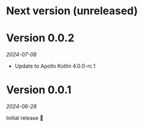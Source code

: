 # Next version (unreleased)

# Version 0.0.2
_2024-07-08_

* Update to Apollo Kotlin 4.0.0-rc.1

# Version 0.0.1
_2024-06-28_

Initial release 🎉
